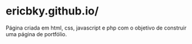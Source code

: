 # ericbky.github.io/

Página criada em html, css, javascript e php com o objetivo de construir uma página de portfólio.
